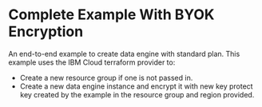 # Complete Example With BYOK Encryption

An end-to-end example to create data engine with standard plan.
This example uses the IBM Cloud terraform provider to:
 - Create a new resource group if one is not passed in.
 - Create a new data engine instance and encrypt it with new key protect key created by the example in the resource group and region provided.

<!-- Add your example and link to it from the module's main readme file. -->
